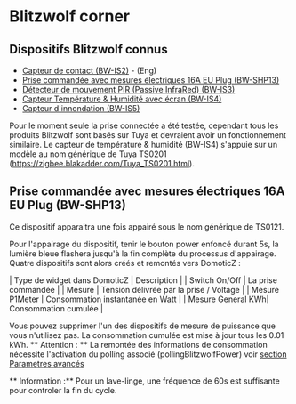 # Blitzwolf corner

## Dispositifs Blitzwolf connus
* [Capteur de contact (BW-IS2)](https://zigbee.blakadder.com/BlitzWolf_BW-IS2.html) - (Eng)
* [Prise commandée avec mesures électriques 16A EU Plug (BW-SHP13)](https://zigbee.blakadder.com/BlitzWolf_BW-SHP13.html)
* [Détecteur de mouvement PIR (Passive InfraRed) (BW-IS3)](https://zigbee.blakadder.com/BlitzWolf_BW-IS3.html)
* [Capteur Température & Humidité avec écran (BW-IS4)](https://zigbee.blakadder.com/BlitzWolf_BW-IS4.html)
* [Capteur d'innondation (BW-IS5)](https://zigbee.blakadder.com/BlitzWolf_BW-IS5.html)

Pour le moment seule la prise connectée a été testée, cependant tous les produits Blitzwolf sont basés sur Tuya et devraient avoir un fonctionnement similaire.
Le capteur de température & humidité (BW-IS4) s'appuie sur un modèle au nom générique de Tuya TS0201 (https://zigbee.blakadder.com/Tuya_TS0201.html).

## Prise commandée avec mesures électriques 16A EU Plug (BW-SHP13)

Ce dispositif apparaitra une fois appairé sous le nom générique de TS0121.

Pour l'appairage du dispositif, tenir le bouton power enfoncé durant 5s, la lumière bleue flashera jusqu'à la fin complète du processus d'appairage.
Quatre dispositifs sont alors créés et remontés vers DomoticZ :

| Type de widget dans DomoticZ | Description  |
| Switch On/Off | La prise commandée |
| Mesure | Tension délivrée par la prise / Voltage |
| Mesure P1Meter | Consommation instantanée en Watt |
| Mesure General KWh| Consommation cumulée |  


Vous pouvez supprimer l'un des dispositifs de mesure de puissance que vous n'utilisez pas. La consommation cumulée est mise à jour tous les 0.01 kWh.
** Attention : ** La remontée des informations de consommation nécessite l'activation du polling associé (pollingBlitzwolfPower) voir [section Parametres avancés](WebUI_Reglages.md#les-param%C3%A8tres-avanc%C3%A9s-4)

** Information :** Pour un lave-linge, une fréquence de 60s est suffisante pour controler la fin du cycle.
